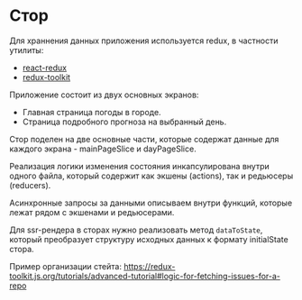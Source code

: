 # Стор
Для храннения данных приложения используется redux, в частности утилиты:
* [react-redux](https://react-redux.js.org/)
* [redux-toolkit](https://redux-toolkit.js.org/)

Приложение состоит из двух основных экранов:
* Главная страница погоды в городе.
* Страница подробного прогноза на выбранный день.

Стор поделен на две основные части, которые содержат данные для каждого экрана - mainPageSlice и
dayPageSlice.

Реализация логики изменения состояния инкапсулирована внутри одного файла, который содержит как
экшены (actions), так и редьюсеры (reducers).

Асинхронные запросы за данными описываем внутри функций, которые лежат рядом с экшенами и редьюсерами.

Для ssr-рендера в сторах нужно реализовать метод `dataToState`, который преобразует структуру исходных данных к формату initialState стора.  

Пример организации стейта:
https://redux-toolkit.js.org/tutorials/advanced-tutorial#logic-for-fetching-issues-for-a-repo
